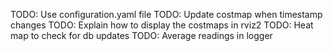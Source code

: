 TODO: Use configuration.yaml file
TODO: Update costmap when timestamp changes
TODO: Explain how to display the costmaps in rviz2
TODO: Heat map to check for db updates
TODO: Average readings in logger